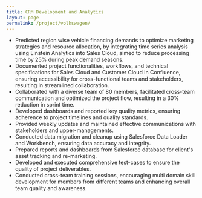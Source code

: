 ```yaml
---
title: CRM Development and Analytics
layout: page
permalink: /project/volkswagen/
---
```


- Predicted region wise vehicle financing demands to optimize marketing strategies and resource allocation, by integrating time series analysis using Einstein Analytics into Sales Cloud, aimed to reduce processing time by 25% during peak demand seasons.
- Documented project functionalities, workflows, and technical specifications for Sales Cloud and Customer Cloud in Confluence, ensuring accessibility for cross-functional teams and stakeholders, resulting in streamlined collaboration.
- Collaborated with a diverse team of 80 members, facilitated cross-team communication and optimized the project flow, resulting in a 30% reduction in sprint time.
- Developed dashboards and reported key quality metrics, ensuring adherence to project timelines and quality standards.
- Provided weekly updates and maintained effective communications with stakeholders and upper-managements.
- Conducted data migration and cleanup using Salesforce Data Loader and Workbench, ensuring data accuracy and integrity.
- Prepared reports and dashboards from Salesforce database for client's asset tracking and re-marketing.
- Developed and executed comprehensive test-cases to ensure the quality of project deliverables.
- Conducted cross-team training sessions, encouraging multi domain skill development for members from different teams and enhancing overall team quality and awareness.
